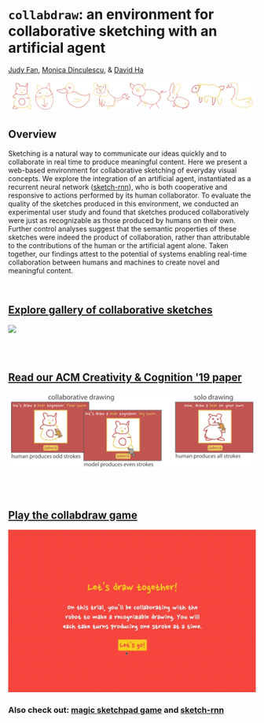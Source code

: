 # `collabdraw`: an environment for collaborative sketching with an artificial agent 
[Judy Fan](https://cogtoolslab.github.io), [Monica Dinculescu](https://meowni.ca/), & [David Ha](http://otoro.net/)

![](assets/collabdraw_banner.png)

## Overview
Sketching is a natural way to communicate our ideas quickly and to collaborate in real time to produce meaningful content. Here we present a web-based environment for collaborative sketching of everyday visual concepts. We explore the integration of an artificial agent, instantiated as a recurrent neural network ([sketch-rnn](https://ai.googleblog.com/2017/04/teaching-machines-to-draw.html)), who is both cooperative and responsive to actions performed by its human collaborator. To evaluate the quality of the sketches produced in this environment, we conducted an experimental user study and found that sketches produced collaboratively were just as recognizable as those produced by humans on their own.  Further control analyses suggest that the semantic properties of these sketches were indeed the product of collaboration, rather than attributable to the contributions of the human or the artificial agent alone. Taken together, our findings attest to the potential of systems enabling real-time collaboration between humans and machines to create novel and meaningful content. 


<pre>

</pre>

## [Explore gallery of collaborative sketches](gallery/)

![](assets/gifs/collab8_gallery.gif) 

<pre>


</pre>

## [Read our ACM Creativity & Cognition '19 paper](https://cogtoolslab.github.io/pdf/fan_collabdraw_2019.pdf)

![](assets/collabdraw_task_display.png)

<pre>


</pre>

## [Play the collabdraw game](https://cogtoolslab.org:8888/collab96/collab.html)

![](assets/gifs/collab_whale.gif)


### Also check out: [magic sketchpad game](https://magic-sketchpad.glitch.me/) and [sketch-rnn](https://github.com/tensorflow/magenta/tree/master/magenta/models/sketch_rnn)
